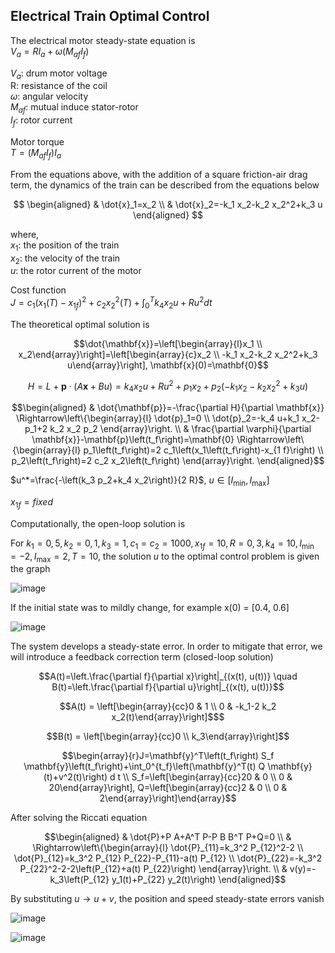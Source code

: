 ## Electrical Train Optimal Control

The electrical motor steady-state equation is  <br/>
$V_a = RI_a+\omega (M_{af}I_f)$  <br/>

$V_a$: drum motor voltage <br/>
R: resistance of the coil  <br/>
$\omega$: angular velocity  <br/>
$M_{af}$: mutual induce stator-rotor  <br/>
$I_f$: rotor current

Motor torque <br/>
$T = (M_{af}I_f)I_a$

From the equations above, with the addition of a square friction-air drag term, the dynamics of the train can be described from the equations below 

$$
\begin{aligned}
& \dot{x}_1=x_2 \\
& \dot{x}_2=-k_1 x_2-k_2 x_2^2+k_3 u
\end{aligned}
$$

where, <br/>
$x_1$: the position of the train <br/>
$x_2$: the velocity of the train <br/>
$u$: the rotor current of the motor

Cost function <br/>
$J=c_1\left(x_1(T)-x_{1 f}\right)^2+c_2 x_2^2(T)+\int_0^T k_4 x_2 u+R u^2 d t$

The theoretical optimal solution is

$$\dot{\mathbf{x}}=\left[\begin{array}{l}x_1 \\ x_2\end{array}\right]=\left[\begin{array}{c}x_2 \\ -k_1 x_2-k_2 x_2^2+k_3 u\end{array}\right], \mathbf{x}(0)=\mathbf{0}$$

 $$H=L+\mathbf{p} \cdot(A \mathbf{x}+B u)=k_4 x_2 u+R u^2+p_1 x_2+p_2\left(-k_1 x_2-k_2 x_2^2+k_3 u\right)$$

```math
\begin{aligned}
& \dot{\mathbf{p}}=-\frac{\partial H}{\partial \mathbf{x}} \Rightarrow\left\{\begin{array}{l}
\dot{p}_1=0 \\
\dot{p}_2=-k_4 u+k_1 x_2-p_1+2 k_2 x_2 p_2
\end{array}\right. \\
& \frac{\partial \varphi}{\partial \mathbf{x}}-\mathbf{p}\left(t_f\right)=\mathbf{0} \Rightarrow\left\{\begin{array}{l}
p_1\left(t_f\right)=2 c_1\left(x_1\left(t_f\right)-x_{1 f}\right) \\
p_2\left(t_f\right)=2 c_2 x_2\left(t_f\right)
\end{array}\right.
\end{aligned}
```

 $u^*=\frac{-\left(k_3 p_2+k_4 x_2\right)}{2 R}$, $u \in\left[I_{\min }, I_{\max }\right]$

 $x_{1f} = fixed$

Computationally, the open-loop solution is

For $k_1=0,5, k_2=0,1, k_3=1, c_1=c_2=1000, x_{1 f}=10, R=0,3, k_4=10, I_{\min }=-2, I_{\max }=2, T=10$, the solution $u$ to the optimal control problem is given the graph

![image](https://github.com/steltze/Electrical-Train-Optimal-Control/assets/79508119/139e8b29-f3de-4306-95ab-7869ce81e844)

If the initial state was to mildly change, for example x(0) = [0.4, 0.6]

![image](https://github.com/steltze/Electrical-Train-Optimal-Control/assets/79508119/e9461fe2-cf39-4f52-8695-23046f84c511)

The system develops a steady-state error. In order to mitigate that error, we will introduce a feedback correction term (closed-loop solution)

```math
A(t)=\left.\frac{\partial f}{\partial x}\right|_{(x(t), u(t))} \quad B(t)=\left.\frac{\partial f}{\partial u}\right|_{(x(t), u(t))}
```

```math
A(t) = \left[\begin{array}{cc}0 & 1 \\ 0 & -k_1-2 k_2 x_2(t)\end{array}\right]$
```

```math
B(t) = \left[\begin{array}{cc}0 \\ k_3\end{array}\right]
```

```math
\begin{array}{r}J=\mathbf{y}^T\left(t_f\right) S_f \mathbf{y}\left(t_f\right)+\int_0^{t_f}\left(\mathbf{y}^T(t) Q \mathbf{y}(t)+v^2(t)\right) d t \\ S_f=\left[\begin{array}{cc}20 & 0 \\ 0 & 20\end{array}\right],  Q=\left[\begin{array}{cc}2 & 0 \\ 0 & 2\end{array}\right]\end{array}
```

After solving the Riccati equation

```math
\begin{aligned}
& \dot{P}+P A+A^T P-P B B^T P+Q=0 \\
& \Rightarrow\left\{\begin{array}{l}
\dot{P}_{11}=k_3^2 P_{12}^2-2 \\
\dot{P}_{12}=k_3^2 P_{12} P_{22}-P_{11}-a(t) P_{12} \\
\dot{P}_{22}=-k_3^2 P_{22}^2-2-2\left(P_{12}+a(t) P_{22}\right)
\end{array}\right. \\
& v(y)=-k_3\left(P_{12} y_1(t)+P_{22} y_2(t)\right)
\end{aligned}
```

By substituting $u \rightarrow u+v$, the position and speed steady-state errors vanish

![image](https://github.com/steltze/Electrical-Train-Optimal-Control/assets/79508119/055f0dde-cf07-4db4-b514-49318c2775bd)

![image](https://github.com/steltze/Electrical-Train-Optimal-Control/assets/79508119/d12759ba-cd6a-44b9-983e-3e89fdba0493)




